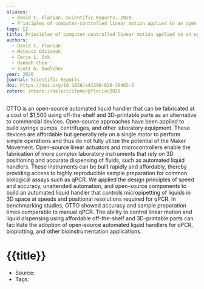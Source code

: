 ```yaml
---
aliases:
  - David C. Florian. Scientific Reports. 2020
  - Principles of computer-controlled linear motion applied to an open-source affordable liquid handler for automated micropipetting
tags: []
title: Principles of computer-controlled linear motion applied to an open-source affordable liquid handler for automated micropipetting
authors:
  - David C. Florian
  - Mateusz Odziomek
  - Cerie L. Ock
  - Hannah Chen
  - Scott A. Guelcher
year: 2020
journal: Scientific Reports
doi: https://doi.org/10.1038/s41598-020-70465-5
zotero: zotero://select/items/@florian2020
---
```

<!-- START_ABSTRACT -->
OTTO is an open-source automated liquid handler that can be fabricated at a cost of $1,500 using off-the-shelf and 3D-printable parts as an alternative to commercial devices. Open-source approaches have been applied to build syringe pumps, centrifuges, and other laboratory equipment. These devices are affordable but generally rely on a single motor to perform simple operations and thus do not fully utilize the potential of the Maker Movement. Open-source linear actuators and microcontrollers enable the fabrication of more complex laboratory instruments that rely on 3D positioning and accurate dispensing of fluids, such as automated liquid handlers. These instruments can be built rapidly and affordably, thereby providing access to highly reproducible sample preparation for common biological assays such as qPCR. We applied the design principles of speed and accuracy, unattended automation, and open-source components to build an automated liquid handler that controls micropipetting of liquids in 3D space at speeds and positional resolutions required for qPCR. In benchmarking studies, OTTO showed accuracy and sample preparation times comparable to manual qPCR. The ability to control linear motion and liquid dispensing using affordable off-the-shelf and 3D-printable parts can facilitate the adoption of open-source automated liquid handlers for qPCR, bioplotting, and other bioinstrumentation applications.
<!-- END_ABSTRACT -->

<!-- START_TEMPLATE -->
# {{title}}

- Source:
- Tags: 
<!-- END_TEMPLATE -->